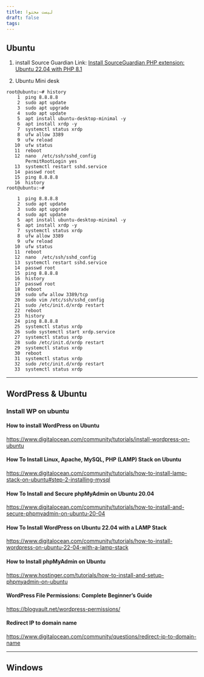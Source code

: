 ```yaml
---
title: لیست محتوا
draft: false
tags:
---
```


## Ubuntu

1. install Source Guardian
Link: [Install SourceGuardian PHP extension: Ubuntu 22.04 with PHP 8.1 ](https://helpdesk.vimp.com/en/knowledgebase-faq/article/install-sourceguardian-php-extension-ubuntu-22-04-with-php-8-1)

2. Ubuntu Mini desk

```
root@ubuntu:~# history
    1  ping 8.8.8.8
    2  sudo apt update
    3  sudo apt upgrade
    4  sudo apt update
    5  apt install ubuntu-desktop-minimal -y
    6  apt install xrdp -y
    7  systemctl status xrdp
    8  ufw allow 3389
    9  ufw reload
   10  ufw status
   11  reboot
   12  nano  /etc/ssh/sshd_config
	   PermitRootLogin yes
   13  systemctl restart sshd.service
   14  passwd root
   15  ping 8.8.8.8
   16  history
root@ubuntu:~#

```

```
    1  ping 8.8.8.8
    2  sudo apt update
    3  sudo apt upgrade
    4  sudo apt update
    5  apt install ubuntu-desktop-minimal -y
    6  apt install xrdp -y
    7  systemctl status xrdp
    8  ufw allow 3389
    9  ufw reload
   10  ufw status
   11  reboot
   12  nano  /etc/ssh/sshd_config
   13  systemctl restart sshd.service
   14  passwd root
   15  ping 8.8.8.8
   16  history
   17  passwd root
   18  reboot
   19  sudo ufw allow 3389/tcp
   20  sudo vim /etc/ssh/sshd_config
   21  sudo /etc/init.d/xrdp restart
   22  reboot
   23  history
   24  ping 8.8.8.8
   25  systemctl status xrdp
   26  sudo systemctl start xrdp.service
   27  systemctl status xrdp
   28  sudo /etc/init.d/xrdp restart
   29  systemctl status xrdp
   30  reboot
   31  systemctl status xrdp
   32  sudo /etc/init.d/xrdp restart
   33  systemctl status xrdp

```

---
## WordPress & Ubuntu
### Install WP on ubuntu

#### How to install WordPress on Ubuntu
https://www.digitalocean.com/community/tutorials/install-wordpress-on-ubuntu

#### How To Install Linux, Apache, MySQL, PHP (LAMP) Stack on Ubuntu
https://www.digitalocean.com/community/tutorials/how-to-install-lamp-stack-on-ubuntu#step-2-installing-mysql

#### How To Install and Secure phpMyAdmin on Ubuntu 20.04
https://www.digitalocean.com/community/tutorials/how-to-install-and-secure-phpmyadmin-on-ubuntu-20-04

#### How To Install WordPress on Ubuntu 22.04 with a LAMP Stack
https://www.digitalocean.com/community/tutorials/how-to-install-wordpress-on-ubuntu-22-04-with-a-lamp-stack

#### How to Install phpMyAdmin on Ubuntu
https://www.hostinger.com/tutorials/how-to-install-and-setup-phpmyadmin-on-ubuntu


#### WordPress File Permissions: Complete Beginner’s Guide
https://blogvault.net/wordpress-permissions/


#### Redirect IP to domain name
https://www.digitalocean.com/community/questions/redirect-ip-to-domain-name



---
## Windows
